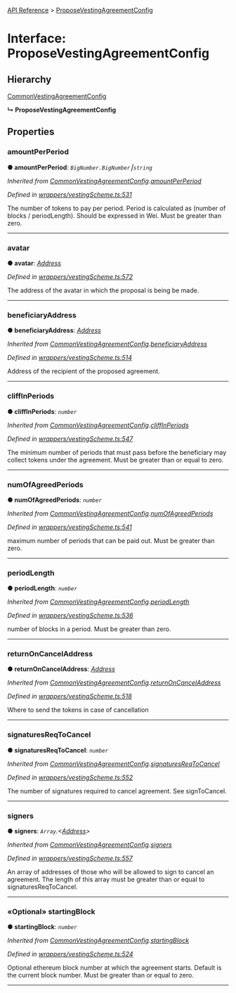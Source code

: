 [API Reference](../README.md) > [ProposeVestingAgreementConfig](../interfaces/ProposeVestingAgreementConfig.md)



# Interface: ProposeVestingAgreementConfig

## Hierarchy


 [CommonVestingAgreementConfig](CommonVestingAgreementConfig.md)

**↳ ProposeVestingAgreementConfig**








## Properties
<a id="amountPerPeriod"></a>

###  amountPerPeriod

**●  amountPerPeriod**:  *`BigNumber.BigNumber`⎮`string`* 

*Inherited from [CommonVestingAgreementConfig](CommonVestingAgreementConfig.md).[amountPerPeriod](CommonVestingAgreementConfig.md#amountPerPeriod)*

*Defined in [wrappers/vestingScheme.ts:531](https://github.com/daostack/arc.js/blob/f343aa24/lib/wrappers/vestingScheme.ts#L531)*



The number of tokens to pay per period. Period is calculated as (number of blocks / periodLength). Should be expressed in Wei. Must be greater than zero.




___

<a id="avatar"></a>

###  avatar

**●  avatar**:  *[Address](../#Address)* 

*Defined in [wrappers/vestingScheme.ts:572](https://github.com/daostack/arc.js/blob/f343aa24/lib/wrappers/vestingScheme.ts#L572)*



The address of the avatar in which the proposal is being be made.




___

<a id="beneficiaryAddress"></a>

###  beneficiaryAddress

**●  beneficiaryAddress**:  *[Address](../#Address)* 

*Inherited from [CommonVestingAgreementConfig](CommonVestingAgreementConfig.md).[beneficiaryAddress](CommonVestingAgreementConfig.md#beneficiaryAddress)*

*Defined in [wrappers/vestingScheme.ts:514](https://github.com/daostack/arc.js/blob/f343aa24/lib/wrappers/vestingScheme.ts#L514)*



Address of the recipient of the proposed agreement.




___

<a id="cliffInPeriods"></a>

###  cliffInPeriods

**●  cliffInPeriods**:  *`number`* 

*Inherited from [CommonVestingAgreementConfig](CommonVestingAgreementConfig.md).[cliffInPeriods](CommonVestingAgreementConfig.md#cliffInPeriods)*

*Defined in [wrappers/vestingScheme.ts:547](https://github.com/daostack/arc.js/blob/f343aa24/lib/wrappers/vestingScheme.ts#L547)*



The minimum number of periods that must pass before the beneficiary may collect tokens under the agreement. Must be greater than or equal to zero.




___

<a id="numOfAgreedPeriods"></a>

###  numOfAgreedPeriods

**●  numOfAgreedPeriods**:  *`number`* 

*Inherited from [CommonVestingAgreementConfig](CommonVestingAgreementConfig.md).[numOfAgreedPeriods](CommonVestingAgreementConfig.md#numOfAgreedPeriods)*

*Defined in [wrappers/vestingScheme.ts:541](https://github.com/daostack/arc.js/blob/f343aa24/lib/wrappers/vestingScheme.ts#L541)*



maximum number of periods that can be paid out. Must be greater than zero.




___

<a id="periodLength"></a>

###  periodLength

**●  periodLength**:  *`number`* 

*Inherited from [CommonVestingAgreementConfig](CommonVestingAgreementConfig.md).[periodLength](CommonVestingAgreementConfig.md#periodLength)*

*Defined in [wrappers/vestingScheme.ts:536](https://github.com/daostack/arc.js/blob/f343aa24/lib/wrappers/vestingScheme.ts#L536)*



number of blocks in a period. Must be greater than zero.




___

<a id="returnOnCancelAddress"></a>

###  returnOnCancelAddress

**●  returnOnCancelAddress**:  *[Address](../#Address)* 

*Inherited from [CommonVestingAgreementConfig](CommonVestingAgreementConfig.md).[returnOnCancelAddress](CommonVestingAgreementConfig.md#returnOnCancelAddress)*

*Defined in [wrappers/vestingScheme.ts:518](https://github.com/daostack/arc.js/blob/f343aa24/lib/wrappers/vestingScheme.ts#L518)*



Where to send the tokens in case of cancellation




___

<a id="signaturesReqToCancel"></a>

###  signaturesReqToCancel

**●  signaturesReqToCancel**:  *`number`* 

*Inherited from [CommonVestingAgreementConfig](CommonVestingAgreementConfig.md).[signaturesReqToCancel](CommonVestingAgreementConfig.md#signaturesReqToCancel)*

*Defined in [wrappers/vestingScheme.ts:552](https://github.com/daostack/arc.js/blob/f343aa24/lib/wrappers/vestingScheme.ts#L552)*



The number of signatures required to cancel agreement. See signToCancel.




___

<a id="signers"></a>

###  signers

**●  signers**:  *`Array`.<[Address](../#Address)>* 

*Inherited from [CommonVestingAgreementConfig](CommonVestingAgreementConfig.md).[signers](CommonVestingAgreementConfig.md#signers)*

*Defined in [wrappers/vestingScheme.ts:557](https://github.com/daostack/arc.js/blob/f343aa24/lib/wrappers/vestingScheme.ts#L557)*



An array of addresses of those who will be allowed to sign to cancel an agreement. The length of this array must be greater than or equal to signaturesReqToCancel.




___

<a id="startingBlock"></a>

### «Optional» startingBlock

**●  startingBlock**:  *`number`* 

*Inherited from [CommonVestingAgreementConfig](CommonVestingAgreementConfig.md).[startingBlock](CommonVestingAgreementConfig.md#startingBlock)*

*Defined in [wrappers/vestingScheme.ts:524](https://github.com/daostack/arc.js/blob/f343aa24/lib/wrappers/vestingScheme.ts#L524)*



Optional ethereum block number at which the agreement starts. Default is the current block number. Must be greater than or equal to zero.




___


